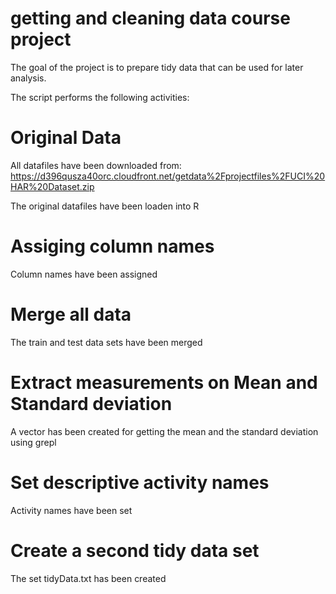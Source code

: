 # getting and cleaning data course project

The goal of the project is to prepare tidy data that can be used for later analysis. 

The script performs the following activities: 

# Original Data

All datafiles have been downloaded from: https://d396qusza40orc.cloudfront.net/getdata%2Fprojectfiles%2FUCI%20HAR%20Dataset.zip

The original datafiles have been loaden into R

# Assiging column names
Column names have been assigned

# Merge all data
The train and test data sets have been merged

# Extract measurements on Mean and Standard deviation
A vector has been created for getting the mean and the standard deviation using grepl

# Set descriptive activity names
Activity names have been set

# Create a second tidy data set
The set tidyData.txt has been created
